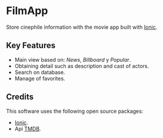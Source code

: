 # FilmApp

Store cinephile information with the movie app built with [Ionic](https://ionicframework.com/).

## Key Features
- Main view based on: _News_, _Billboard_ y _Popular_.
- Obtaining detail such as description and cast of actors.
- Search on database.
- Manage of favorites.

## Credits
This software uses the following open source packages:
- [Ionic](https://ionicframework.com/).
- Api [TMDB](https://www.themoviedb.org/documentation/api).
